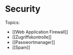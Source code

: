 # Security

Topics:
* [[Web Application Firewall]]  
* [[Zugriffskontrolle]]  
* [[Passwortmanager]]  
* [[Spam]]